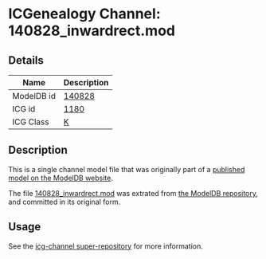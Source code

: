 # ICGenealogy Channel: 140828\_inwardrect.mod

## Details

Name | Description
---- | -----------
ModelDB id | [140828](http://senselab.med.yale.edu/ModelDB/ShowModel.cshtml?model=140828)
ICG id | [1180](http://icg.neurotheory.ox.ac.uk/channels/1/1180)
ICG Class | [K](http://icg.neurotheory.ox.ac.uk/channels/1)

## Description

This is a single channel model file that was originally part of a [published model on the ModelDB website](http://senselab.med.yale.edu/mModelDB/ShowModel.cshtml?model=140828).

The file [140828\_inwardrect.mod](140828_inwardrect.mod) was extrated from [the ModelDB repository](http://senselab.med.yale.edu/ModelDB/ShowModel.cshtml?model=140828), and committed in its original form.

## Usage

See the [icg-channel super-repository](https://github.com/icgenealogy/icg-channels) for more information.